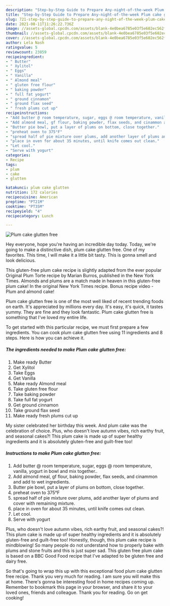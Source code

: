 ```yaml
---
description: "Step-by-Step Guide to Prepare Any-night-of-the-week Plum cake glutten free"
title: "Step-by-Step Guide to Prepare Any-night-of-the-week Plum cake glutten free"
slug: 721-step-by-step-guide-to-prepare-any-night-of-the-week-plum-cake-glutten-free
date: 2021-08-11T11:26:22.736Z
image: //assets-global.cpcdn.com/assets/blank-4e0bea6785e03f5e602ec562f230caae08da540cada707380b4fe1bbebba43da.png
thumbnail: //assets-global.cpcdn.com/assets/blank-4e0bea6785e03f5e602ec562f230caae08da540cada707380b4fe1bbebba43da.png
cover: //assets-global.cpcdn.com/assets/blank-4e0bea6785e03f5e602ec562f230caae08da540cada707380b4fe1bbebba43da.png
author: Lela Nash
ratingvalue: 5
reviewcount: 23859
recipeingredient:
- " Butter"
- " Xylitol"
- " Eggs"
- " Vanilla"
- " Almond meal"
- " gluten free flour"
- " baking powder"
- " full fat yogurt"
- " ground cinnamon"
- " ground flax seed"
- " fresh plums cut up"
recipeinstructions:
- "Add butter @ room temperature, sugar, eggs @ room temperature, vanilla, yogurt in bowl and mix together.."
- "Add almond meal, gf flour, baking powder, flax seeds, and cinammon and add to wet ingredients."
- "Butter pie bowl, put a layer of plums on bottom, close together."
- "preheat oven to 375°F"
- "spread half of pie mixture over plums, add another layer of plums and cover with remaining mixture."
- "place in oven for about 35 minutes, until knife comes out clean."
- "Let cool."
- "Serve with yogurt"
categories:
- Recipe
tags:
- plum
- cake
- glutten

katakunci: plum cake glutten 
nutrition: 172 calories
recipecuisine: American
preptime: "PT21M"
cooktime: "PT35M"
recipeyield: "4"
recipecategory: Lunch

---
```



![Plum cake glutten free](//assets-global.cpcdn.com/assets/blank-4e0bea6785e03f5e602ec562f230caae08da540cada707380b4fe1bbebba43da.png)

Hey everyone, hope you're having an incredible day today. Today, we're going to make a distinctive dish, plum cake glutten free. One of my favorites. This time, I will make it a little bit tasty. This is gonna smell and look delicious.

This gluten-free plum cake recipe is slightly adapted from the ever popular Original Plum Torte recipe by Marian Burros, published in the New York Times. Almonds and plums are a match made in heaven in this gluten-free plum cake! In the original New York Times recipe. Bonus recipe video - Plum and almond cake!

Plum cake glutten free is one of the most well liked of recent trending foods on earth. It's appreciated by millions every day. It's easy, it's quick, it tastes yummy. They are fine and they look fantastic. Plum cake glutten free is something that I've loved my entire life.


To get started with this particular recipe, we must first prepare a few ingredients. You can cook plum cake glutten free using 11 ingredients and 8 steps. Here is how you can achieve it.

<!--inarticleads1-->

##### The ingredients needed to make Plum cake glutten free:

1. Make ready  Butter
1. Get  Xylitol
1. Take  Eggs
1. Get  Vanilla
1. Make ready  Almond meal
1. Take  gluten free flour
1. Take  baking powder
1. Take  full fat yogurt
1. Get  ground cinnamon
1. Take  ground flax seed
1. Make ready  fresh plums cut up


My sister celebrated her birthday this week. And plum cake was the celebration of choice. Plus, who doesn&#39;t love autumn vibes, rich earthy fruit, and seasonal cakes?! This plum cake is made up of super healthy ingredients and it is absolutely gluten-free and guilt-free too! 

<!--inarticleads2-->

##### Instructions to make Plum cake glutten free:

1. Add butter @ room temperature, sugar, eggs @ room temperature, vanilla, yogurt in bowl and mix together..
1. Add almond meal, gf flour, baking powder, flax seeds, and cinammon and add to wet ingredients.
1. Butter pie bowl, put a layer of plums on bottom, close together.
1. preheat oven to 375°F
1. spread half of pie mixture over plums, add another layer of plums and cover with remaining mixture.
1. place in oven for about 35 minutes, until knife comes out clean.
1. Let cool.
1. Serve with yogurt


Plus, who doesn&#39;t love autumn vibes, rich earthy fruit, and seasonal cakes?! This plum cake is made up of super healthy ingredients and it is absolutely gluten-free and guilt-free too! Honestly, though, this plum cake recipe is mindblowing! So many people do not understand how to properly bake with plums and stone fruits and this is just super sad. This gluten free plum cake is based on a BBC Good Food recipe that I&#39;ve adapted to be gluten free and dairy free. 

So that's going to wrap this up with this exceptional food plum cake glutten free recipe. Thank you very much for reading. I am sure you will make this at home. There's gonna be interesting food in home recipes coming up. Remember to bookmark this page in your browser, and share it to your loved ones, friends and colleague. Thank you for reading. Go on get cooking!
